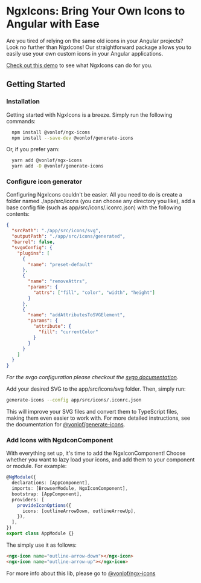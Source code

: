 # NgxIcons: Bring Your Own Icons to Angular with Ease

Are you tired of relying on the same old icons in your Angular projects? Look no further than NgxIcons! Our
straightforward package allows you to easily use your own custom icons in your Angular applications.

[Check out this demo](https://vonlof.github.io/ngx-icons/) to see what NgxIcons can do for you.

## Getting Started

### Installation

Getting started with NgxIcons is a breeze. Simply run the following commands:

```sh
  npm install @vonlof/ngx-icons
  npm install --save-dev @vonlof/generate-icons
```

Or, if you prefer yarn:

```sh
  yarn add @vonlof/ngx-icons
  yarn add -D @vonlof/generate-icons
```

### Configure icon generator

Configuring NgxIcons couldn't be easier. All you need to do is create a folder named ./app/src/icons (you can choose any
directory you like), add a base config file (such as app/src/icons/.iconrc.json) with the following contents:

```json
{
  "srcPath": "./app/src/icons/svg",
  "outputPath": "./app/src/icons/generated",
  "barrel": false,
  "svgoConfig": {
    "plugins": [
      {
        "name": "preset-default"
      },
      {
        "name": "removeAttrs",
        "params": {
          "attrs": ["fill", "color", "width", "height"]
        }
      },
      {
        "name": "addAttributesToSVGElement",
        "params": {
          "attribute": {
            "fill": "currentColor"
          }
        }
      }
    ]
  }
}
```
_For the svgo configuration please checkout the [svgo documentation](https://github.com/svg/svgo)._

Add your desired SVG to the app/src/icons/svg folder. Then, simply run:

```sh
generate-icons --config app/src/icons/.iconrc.json
```

This will improve your SVG files and convert them to TypeScript files, making them even easier to work with.
For more detailed instructions, see the documentation for [@vonlof/generate-icons](https://github.com/vonlof/ngx-icons/blob/main/libs/generate-icons/README.md).

### Add Icons with NgxIconComponent

With everything set up, it's time to add the NgxIconComponent! Choose whether you want to lazy load your icons, and add them to your component or module. For example:

```typescript
@NgModule({
  declarations: [AppComponent],
  imports: [BrowserModule, NgxIconComponent],
  bootstrap: [AppComponent],
  providers: [
    provideIconOptions({
      icons: [outlineArrowDown, outlineArrowUp],
    }),
  ],
})
export class AppModule {}
```

The simply use it as follows:

```html 
<ngx-icon name="outline-arrow-down"></ngx-icon>
<ngx-icon name="outline-arrow-up"></ngx-icon>
```

For more info about this lib, please go
to [@vonlof/ngx-icons](https://github.com/vonlof/ngx-icons/blob/main/libs/ngx-icons/README.md)
